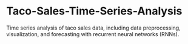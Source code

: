 # Taco-Sales-Time-Series-Analysis
Time series analysis of taco sales data, including data preprocessing, visualization, and forecasting with recurrent neural networks (RNNs).
